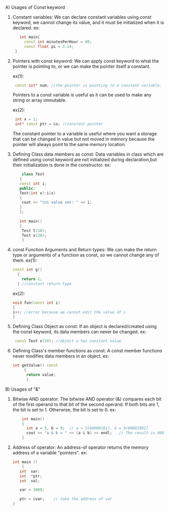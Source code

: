 A) Usages of Const keyword
  1) Constant variables:
     We can declare constant variables using const keyword, we cannot change its value, and it must be initialized when it is declared.
       ex: 
        ~~~cpp 
           int main{
             const int minutesPerHour = 60;
             const float pi = 3.14;
         }
        ~~~

  2) Pointers with const keyword:
     We can apply const keyword to what the pointer is pointing to, or we can make the pointer itself a constant.
     
       ex(1): 
        ~~~cpp
         const int* num; //the pointer is pointing to a constant variable.
        ~~~
     Pointers to a const variable is useful as it can be used to make any string or array immutable.
     
       ex(2): 
        ~~~cpp
         int x = 1;
         int* const ptr = &x; //constant pointer
        ~~~
     The constant pointer to a variable is useful where you want a storage that can be changed in value but not moved in memory because the pointer will always point to the same memory location.

  3) Defining Class data members as const:
     Data variables in class which are defined using const keyword are not initialized during declaration,but their initialization is done in the constructor.
       ex: 
        ~~~cpp
            class Test 
           {
           const int i;
           public:
           Test(int x):i(x)
           {
            cout << "\ni value set: " << i;
           }
           };
           
           int main()
           {
            Test t(10);
            Test s(20);
            }
        ~~~
  

  4) const Function Arguments and Return types:
     We can make the return type or arguments of a function as const, so we cannot change any of them.
       ex(1):
      ~~~cpp 
     const int g()
        {
          return 1;
        } //constant return type
      ~~~
        ex(2):
        ~~~cpp
     void fun(const int i)
     {
       i++; //error because we cannot edit the value of i
     }
        ~~~

  5) Defining Class Object as const:
     If an object is declared/created using the const keyword, its data members can never be changed.
        ex: 
        ~~~cpp
         const Test x(10); //object x has constant value
        ~~~

  6) Defining Class's member functions as const:
     A const member functions never modifies data members in an object.
        ex: 
       ~~~cpp
     int getValue() const 
            {
             return value; 
             }
     ~~~

B) Usages of "&"
  1) Bitwise AND operator:
     The bitwise AND operator (&) compares each bit of the first operand to that bit of the second operand. If both bits are 1, the bit is set to 1. Otherwise, the bit is set to 0. 
        ex: 
        ~~~cpp
            int main() 
            {
              int a = 5, b = 9;  // a = 5(00000101), b = 9(00001001)
              cout << "a & b = " << (a & b) << endl;   // The result is 00000001
            }
        ~~~

  2) Address of operator:
     An address-of operator returns the memory address of a variable "pointers".
         ex: 
        ~~~cpp 
        int main () 
            {
           int  var;
           int  *ptr;
           int  val;

           var = 3000;

           ptr = &var;    // take the address of var
        }
        ~~~


             
